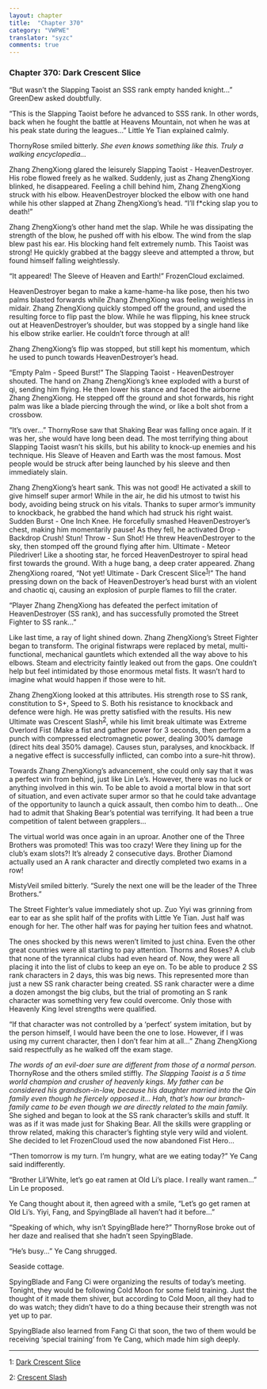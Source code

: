 ```yaml
---
layout: chapter
title:  "Chapter 370"
category: "VWPWE"
translator: "syzc"
comments: true
---
```


### Chapter 370: Dark Crescent Slice

“But wasn’t the Slapping Taoist an SSS rank empty handed knight...” GreenDew asked doubtfully.

“This is the Slapping Taoist before he advanced to SSS rank. In other words, back when he fought the battle at Heavens Mountain, not when he was at his peak state during the leagues...” Little Ye Tian explained calmly.

ThornyRose smiled bitterly. *She even knows something like this. Truly a walking encyclopedia...*

Zhang ZhengXiong glared the leisurely Slapping Taoist - HeavenDestroyer. His robe flowed freely as he walked. Suddenly, just as Zhang ZhengXiong blinked, he disappeared. Feeling a chill behind him, Zhang ZhengXiong struck with his elbow. HeavenDestroyer blocked the elbow with one hand while his other slapped at Zhang ZhengXiong’s head. “I’ll f\*cking slap you to death!”

Zhang ZhengXiong’s other hand met the slap. While he was dissipating the strength of the blow, he pushed off with his elbow. The wind from the slap blew past his ear. His blocking hand felt extremely numb. This Taoist was strong! He quickly grabbed at the baggy sleeve and attempted a throw, but found himself falling weightlessly.

“It appeared! The Sleeve of Heaven and Earth!” FrozenCloud exclaimed.

HeavenDestroyer began to make a kame-hame-ha like pose, then his two palms blasted forwards while Zhang ZhengXiong was feeling weightless in midair. Zhang ZhengXiong quickly stomped off the ground, and used the resulting force to flip past the blow. While he was flipping, his knee struck out at HeavenDestroyer’s shoulder, but was stopped by a single hand like his elbow strike earlier. He couldn’t force through at all!

Zhang ZhengXiong’s flip was stopped, but still kept his momentum, which he used to punch towards HeavenDestroyer’s head.

“Empty Palm - Speed Burst!” The Slapping Taoist - HeavenDestroyer shouted. The hand on Zhang ZhengXiong’s knee exploded with a burst of qi, sending him flying. He then lower his stance and faced the airborne Zhang ZhengXiong. He stepped off the ground and shot forwards, his right palm was like a blade piercing through the wind, or like a bolt shot from a crossbow.

“It’s over...” ThornyRose saw that Shaking Bear was falling once again. If it was her, she would have long been dead. The most terrifying thing about Slapping Taoist wasn’t his skills, but his ability to knock-up enemies and his technique. His Sleave of Heaven and Earth was the most famous. Most people would be struck after being launched by his sleeve and then immediately slain.

Zhang ZhengXiong’s heart sank. This was not good! He activated a skill to give himself super armor! While in the air, he did his utmost to twist his body, avoiding being struck on his vitals. Thanks to super armor’s immunity to knockback, he grabbed the hand which had struck his right waist. Sudden Burst - One Inch Knee. He forcefully smashed HeavenDestroyer’s chest, making him momentarily pause! As they fell, he activated Drop - Backdrop Crush! Stun! Throw - Sun Shot! He threw HeavenDestroyer to the sky, then stomped off the ground flying after him. Ultimate - Meteor Piledriver! Like a shooting star, he forced HeavenDestroyer to spiral head first towards the ground. With a huge bang, a deep crater appeared. Zhang ZhengXiong roared, “Not yet! Ultimate - Dark Crescent Slice<sup>[1](#footnote1)</sup>!” The hand pressing down on the back of HeavenDestroyer’s head burst with an violent and chaotic qi, causing an explosion of purple flames to fill the crater.

“Player Zhang ZhengXiong has defeated the perfect imitation of HeavenDestroyer (SS rank), and has successfully promoted the Street Fighter to SS rank...”

Like last time, a ray of light shined down. Zhang ZhengXiong’s Street Fighter began to transform. The original fistwraps were replaced by metal, multi-functional, mechanical gauntlets which extended all the way above to his elbows. Steam and electricity faintly leaked out from the gaps. One couldn’t help but feel intimidated by those enormous metal fists. It wasn’t hard to imagine what would happen if those were to hit. 

Zhang ZhengXiong looked at this attributes. His strength rose to SS rank, constitution to S+, Speed to S. Both his resistance to knockback and defence were high. He was pretty satisfied with the results. His new Ultimate was Crescent Slash<sup>[2](#footnote2)</sup>, while his limit break ultimate was Extreme Overlord Fist (Make a fist and gather power for 3 seconds, then perform a punch with compressed electromagnetic power, dealing 300% damage (direct hits deal 350% damage). Causes stun, paralyses, and knockback. If a negative effect is successfully inflicted, can combo into a sure-hit throw).


Towards Zhang ZhengXiong’s advancement, she could only say that it was a perfect win from behind, just like Lin Le’s. However, there was no luck or anything involved in this win. To be able to avoid a mortal blow in that sort of situation, and even activate super armor so that he could take advantage of the opportunity to launch a quick assault, then combo him to death… One had to admit that Shaking Bear’s potential was terrifying. It had been a true competition of talent between grapplers...

The virtual world was once again in an uproar. Another one of the Three Brothers was promoted! This was too crazy! Were they lining up for the club’s exam slots?! It’s already 2 consecutive days. Brother Diamond actually used an A rank character and directly completed two exams in a row!

MistyVeil smiled bitterly. “Surely the next one will be the leader of the Three Brothers.”

The Street Fighter’s value immediately shot up. Zuo Yiyi was grinning from ear to ear as she split half of the profits with Little Ye Tian. Just half was enough for her. The other half was for paying her tuition fees and whatnot.

The ones shocked by this news weren’t limited to just china. Even the other great countries were all starting to pay attention. Thorns and Roses? A club that none of the tyrannical clubs had even heard of. Now, they were all placing it into the list of clubs to keep an eye on. To be able to produce 2 SS rank characters in 2 days, this was big news. This represented more than just a new SS rank character being created. SS rank character were a dime a dozen amongst the big clubs, but the trial of promoting an S rank character was something very few could overcome. Only those with Heavenly King level strengths were qualified.

“If that character was not controlled by a ‘perfect’ system imitation, but by the person himself, I would have been the one to lose. However, if I was using my current character, then I don’t fear him at all...” Zhang ZhengXiong said respectfully as he walked off the exam stage.

*The words of an evil-doer sure are different from those of a normal person.* ThornyRose and the others smiled stiffly. *The Slapping Taoist is a 5 time world champion and crusher of heavenly kings. My father can be considered his grandson-in-law, because his daughter married into the Qin family even though he fiercely opposed it… Hah, that’s how our branch-family came to be even though we are directly related to the main family.* She sighed and began to look at the SS rank character’s skills and stuff. It was as if it was made just for Shaking Bear. All the skills were grappling or throw related, making this character’s fighting style very wild and violent. She decided to let FrozenCloud used the now abandoned Fist Hero...

“Then tomorrow is my turn. I’m hungry, what are we eating today?” Ye Cang said indifferently.

“Brother Lil’White, let’s go eat ramen at Old Li’s place. I really want ramen...” Lin Le proposed. 

Ye Cang thought about it, then agreed with a smile, “Let’s go get ramen at Old Li’s. Yiyi, Fang, and SpyingBlade all haven’t had it before...”

“Speaking of which, why isn’t SpyingBlade here?” ThornyRose broke out of her daze and realised that she hadn’t seen SpyingBlade.

“He’s busy...” Ye Cang shrugged.

Seaside cottage.

SpyingBlade and Fang Ci were organizing the results of today’s meeting. Tonight, they would be following Cold Moon for some field training. Just the thought of it made them shiver, but according to Cold Moon, all they had to do was watch; they didn’t have to do a thing because their strength was not yet up to par.

SpyingBlade also learned from Fang Ci that soon, the two of them would be receiving ‘special training’ from Ye Cang, which made him sigh deeply.

---

<a name="footnote1">1</a>: <a href="http://www.fightabase.com/moveMain.aspx?id=7523"> Dark Crescent Slice </a>


<a name="footnote2">2</a>: <a href="http://www.fightabase.com/moveMain.aspx?id=7511"> Crescent Slash </a>

